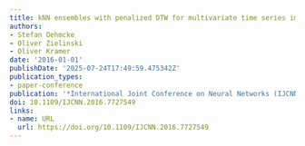 ```yaml
---
title: kNN ensembles with penalized DTW for multivariate time series imputation
authors:
- Stefan Oehmcke
- Oliver Zielinski
- Oliver Kramer
date: '2016-01-01'
publishDate: '2025-07-24T17:49:59.475342Z'
publication_types:
- paper-conference
publication: '*International Joint Conference on Neural Networks (IJCNN)*'
doi: 10.1109/IJCNN.2016.7727549
links:
- name: URL
  url: https://doi.org/10.1109/IJCNN.2016.7727549
---
```

